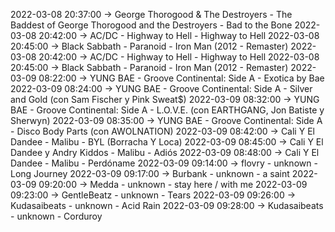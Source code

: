 2022-03-08 20:37:00 -> George Thorogood & The Destroyers - The Baddest of George Thorogood and the Destroyers - Bad to the Bone
2022-03-08 20:42:00 -> AC/DC - Highway to Hell - Highway to Hell
2022-03-08 20:45:00 -> Black Sabbath - Paranoid - Iron Man (2012 - Remaster)
2022-03-08 20:42:00 -> AC/DC - Highway to Hell - Highway to Hell
2022-03-08 20:45:00 -> Black Sabbath - Paranoid - Iron Man (2012 - Remaster)
2022-03-09 08:22:00 -> YUNG BAE - Groove Continental: Side A - Exotica by Bae
2022-03-09 08:24:00 -> YUNG BAE - Groove Continental: Side A - Silver and Gold (con Sam Fischer y Pink Sweat$)
2022-03-09 08:32:00 -> YUNG BAE - Groove Continental: Side A - L.O.V.E. (con EARTHGANG, Jon Batiste y Sherwyn)
2022-03-09 08:35:00 -> YUNG BAE - Groove Continental: Side A - Disco Body Parts (con AWOLNATION)
2022-03-09 08:42:00 -> Cali Y El Dandee - Malibu - BYL (Borracha Y Loca)
2022-03-09 08:45:00 -> Cali Y El Dandee y Andry Kiddos - Malibu - Adiós
2022-03-09 08:48:00 -> Cali Y El Dandee - Malibu - Perdóname
2022-03-09 09:14:00 -> flovry - unknown - Long Journey
2022-03-09 09:17:00 -> Burbank - unknown - a saint
2022-03-09 09:20:00 -> Medda - unknown - stay here / with me
2022-03-09 09:23:00 -> GentleBeatz - unknown - Tears
2022-03-09 09:26:00 -> Kudasaibeats - unknown - Acid Rain
2022-03-09 09:28:00 -> Kudasaibeats - unknown - Corduroy
